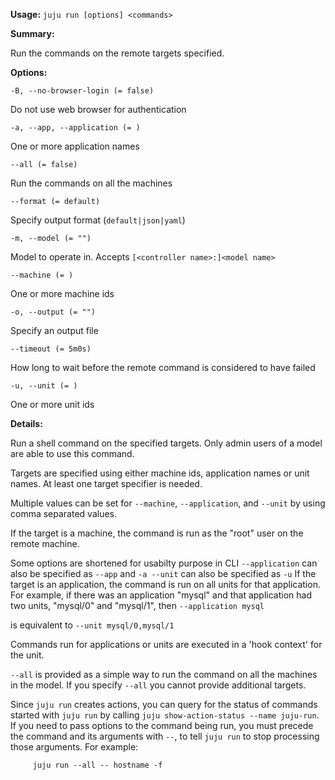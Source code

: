 **Usage:** `juju run [options] <commands>`

**Summary:**

Run the commands on the remote targets specified.

**Options:**

`-B, --no-browser-login (= false)`

Do not use web browser for authentication

`-a, --app, --application (= )`

One or more application names

`--all (= false)`

Run the commands on all the machines

`--format (= default)`

Specify output format (`default|json|yaml`)

`-m, --model (= "")`

Model to operate in. Accepts `[<controller name>:]<model name>`

`--machine (= )`

One or more machine ids

`-o, --output (= "")`

Specify an output file

`--timeout (= 5m0s)`

How long to wait before the remote command is considered to have failed

`-u, --unit (= )`

One or more unit ids

**Details:**

Run a shell command on the specified targets. Only admin users of a model are able to use this command.

Targets are specified using either machine ids, application names or unit names. At least one target specifier is needed.

Multiple values can be set for `--machine`, `--application`, and `--unit` by using comma separated values.

If the target is a machine, the command is run as the "root" user on the remote machine.

Some options are shortened for usabilty purpose in CLI `--application` can also be specified as `--app` and `-a --unit` can also be specified as `-u` If the target is an application, the command is run on all units for that application. For example, if there was an application "mysql" and that application had two units, "mysql/0" and "mysql/1", then `--application mysql`

is equivalent to `--unit mysql/0,mysql/1`

Commands run for applications or units are executed in a 'hook context' for the unit.

`--all` is provided as a simple way to run the command on all the machines in the model. If you specify `--all` you cannot provide additional targets.

Since `juju run` creates actions, you can query for the status of commands started with `juju run` by calling `juju show-action-status --name juju-run`. If you need to pass options to the command being run, you must precede the command and its arguments with `--`, to tell `juju run` to stop processing those arguments. For example:

         juju run --all -- hostname -f
